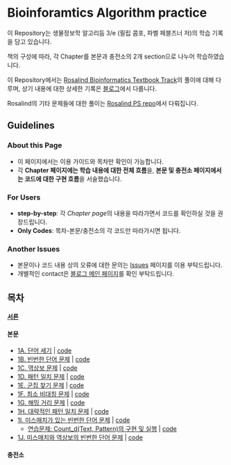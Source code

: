 # Bioinforamtics Algorithm practice
 이 Repository는 생물정보학 알고리듬 3/e (필립 콤포, 파벨 페블즈너 저)의 학습 기록을 담고 있습니다.

 책의 구성에 따라, 각 Chapter를 본문과 충전소의 2개 section으로 나누어 학습하였습니다.

 이 Repository에서는 [Rosalind Bioinformatics Textbook Track](https://rosalind.info/problems/list-view/?location=bioinformatics-textbook-track)의 풀이에 대해 다루며, 상기 내용에 대한 상세한 기록은 [블로그](https://mulatta.github.io/bioinformatics-review)에서 다룹니다.
 
 Rosalind의 기타 문제들에 대한 풀이는 [Rosalind PS repo](https://github.com/mulatta/Rosalind_PS)에서 다뤄집니다.

## Guidelines
 ### About this Page
 - 이 페이지에서는 이용 가이드와 목차만 확인이 가능합니다.
 - 각 **Chapter 페이지에는 학습 내용에 대한 전체 흐름**을, **본문 및 충전소 페이지에서는 코드에 대한 구현 흐름**을 서술했습니다.
 ### For Users
 - **step-by-step**: 각 *Chapter page*의 내용을 따라가면서 코드를 확인하실 것을 권장드립니다.
 - **Only Codes**: 목차-본문/충전소의 각 코드만 따라가시면 됩니다.
 ### Another Issues
 - 본문이나 코드 내용 상의 오류에 대한 문의는 [Issues](https://github.com/mulatta./issues) 페이지를 이용 부탁드립니다.
 - 개별적인 contact은 [블로그 메인 페이지](https://mulatta.github.io/about)를 확인 부탁드립니다.

## 목차
 #### [서론](/Bioinforamtics-Algorithm-practice/Chapter%201/posts/Introduction.md)
 #### 본문
 - [1A. 단어 세기](/Bioinforamtics-Algorithm-practice/Chapter%201/posts/1A.%20PatternCount.md) | [code](./Chapter%201/PatternCount.py)
 - [1B. 빈번한 단어 문제](/Bioinforamtics-Algorithm-practice/Chapter%201/posts/1B.%20FrequentWords.md) | [code](./Chapter%201/FrequentWords.py)
 - [1C. 역상보 문제](/Bioinforamtics-Algorithm-practice/Chapter%201/posts/1C.%20ReverseComplement.md) | [code](./Chapter%201/ReverseComplement.py)
 - [1D. 패턴 일치 문제](/Bioinforamtics-Algorithm-practice/Chapter%201/posts/1D.%20PatternOccurrence.md) | [code](./Chapter%201/PatternOccurrence.py)
 - [1E. 군집 찾기 문제](/Bioinforamtics-Algorithm-practice/Chapter%201/posts/1E.%20FindClumps.md) | [code](./Chapter%201/FindClumps.py)
 - [1F. 최소 비대칭 문제](/Bioinforamtics-Algorithm-practice/Chapter%201/posts/1F.%20MinSkew.md) | [code](./Chapter%201/MinSkew.py)
 - [1G. 해밍 거리 문제](/Bioinforamtics-Algorithm-practice/Chapter%201/posts/1G.%20HammingDistance.md) | [code](./Chapter%201/HammingDistance.py)
 - [1H. 대략적인 패턴 일치 문제](./Chapter%201/1H.%20NäivePatternMatching.md) | [code](./Chapter%201/NäivePatternMatiching.py)
 - [1I. 미스매치가 있는 빈번한 단어 문제](/Bioinforamtics-Algorithm-practice/Chapter%201/posts/1I.%20MostFrequentPseudoPattern.md) | [code](./Chapter%201/MostFrequentPseudoPattern.py)
     - [연습문제: Count_d(Text, Pattern)의 구현 및 실행](./Chapter%201/1I-Ex.%20ApproximatePatternCount.md) | [code](./Chapter%201/ApproximatePatternCount.py)
 - [1J. 미스매치와 역상보의 빈번한 단어 문제](/Bioinforamtics-Algorithm-practice/Chapter%201/posts/1J.%20MostFrequentPseudoPatternWithComplements.md) | [code](./Chapter%201/MostFrequentPseudoPatternwithComplements.py)
 
 #### 충전소